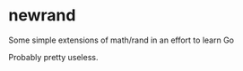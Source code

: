 newrand
=======

Some simple extensions of math/rand in an effort to learn Go

Probably pretty useless.
